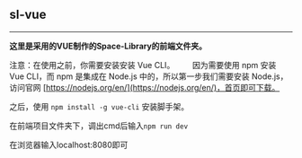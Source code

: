 ## sl-vue
----
**这里是采用的VUE制作的Space-Library的前端文件夹。**

注意：在使用之前，你需要安装安装 Vue CLI。
&emsp;&emsp;因为需要使用 npm 安装 Vue CLI，而 npm 是集成在 Node.js 中的，所以第一步我们需要安装 Node.js，访问官网 [https://nodejs.org/en/](https://nodejs.org/en/)，首页即可下载。

之后，使用 `npm install -g vue-cli` 安装脚手架。

在前端项目文件夹下，调出cmd后输入`npm run dev`

在浏览器输入localhost:8080即可
